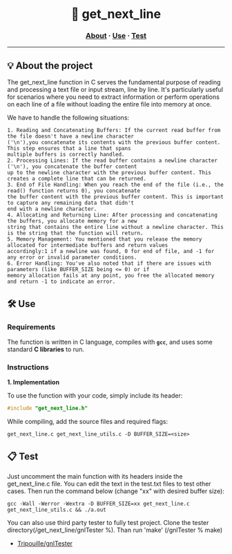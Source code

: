<h1 align="center">
	📖 get_next_line  
</h1>

<h3 align="center">
	<a href="#%EF%B8%8F-about">About</a>
	<span> · </span>
	<a href="#%EF%B8%8F-use">Use</a>
	<span> · </span>
	<a href="#-test">Test</a>
</h3>

---

## 💡 About the project

The get_next_line function in C serves the fundamental purpose of reading and processing a text file or input stream, line by line. It's particularly useful for scenarios where you need to extract information or perform operations on each line of a file without loading the entire file into memory at once.

We have to handle the following situations:

    1. Reading and Concatenating Buffers: If the current read buffer from the file doesn't have a newline character
    ('\n'),you concatenate its contents with the previous buffer content. This step ensures that a line that spans
    multiple buffers is correctly handled.
    2. Processing Lines: If the read buffer contains a newline character ('\n'), you concatenate the buffer content
    up to the newline character with the previous buffer content. This creates a complete line that can be returned.
    3. End of File Handling: When you reach the end of the file (i.e., the read() function returns 0), you concatenate
    the buffer content with the previous buffer content. This is important to capture any remaining data that didn't
    end with a newline character.
    4. Allocating and Returning Line: After processing and concatenating the buffers, you allocate memory for a new
    string that contains the entire line without a newline character. This is the string that the function will return.
    5. Memory Management: You mentioned that you release the memory allocated for intermediate buffers and return values
    accordingly:1 if a newline was found, 0 for end of file, and -1 for any error or invalid parameter conditions.
    6. Error Handling: You've also noted that if there are issues with parameters (like BUFFER_SIZE being <= 0) or if
    memory allocation fails at any point, you free the allocated memory and return -1 to indicate an error.


## 🛠️ Use

### Requirements

The function is written in C language, compiles with **`gcc`**, and uses some standard **C libraries** to run.

### Instructions

**1. Implementation**

To use the function with your code, simply include its header:

```C
#include "get_next_line.h"
```

While compiling, add the source files and required flags:

```shell
get_next_line.c get_next_line_utils.c -D BUFFER_SIZE=<size>
```

## 📋 Test

Just uncomment the main function with its headers inside the get_next_line.c file.
You can edit the text in the test.txt files to test other cases.
Then run the command below (change "xx" with desired buffer size):

```shell
gcc -Wall -Werror -Wextra -D BUFFER_SIZE=xx get_next_line.c get_next_line_utils.c && ./a.out
```

You can also use third party tester to fully test project.
Clone the tester directory(/get_next_line/gnlTester %).
Than run 'make' (/gnlTester % make)

* [Tripouille/gnlTester](https://github.com/Tripouille/gnlTester)

